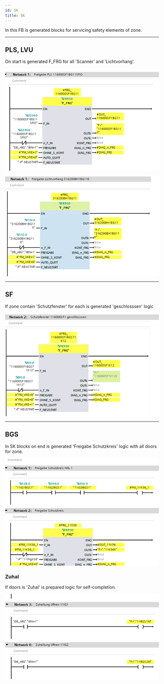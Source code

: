 ```yaml
---
id: SK
title: SK
---
```


In this FB is generated blocks for servicing safety elements of zone.

---

## PLS, LVU

On start is generated F_FRG for all 'Scanner' and 'Lichtvorhang'.

![img](../../../../assets/docs/generation/programBlocks/safety/sk/PLS.jpg)

![img](../../../../assets/docs/generation/programBlocks/safety/sk/LVU.jpg)

---

## SF

If zone contain 'Schutzfenster' for each is generated 'geschlosssen' logic

![img](../../../../assets/docs/generation/programBlocks/safety/sk/RollGate.jpg)

---

## BGS

In SK blocks on end is generated 'Freigabe Schutzkreis' logic with all doors for zone.

![img](../../../../assets/docs/generation/programBlocks/safety/sk/Doors.jpg)

### Zuhal

If doors is 'Zuhal' is prepared logic for self-completion.

![img](../../../../assets/docs/generation/programBlocks/safety/sk/Zuhal.jpg)